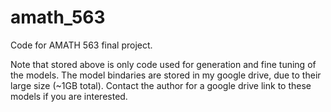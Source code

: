 # amath_563
Code for AMATH 563 final project. 

Note that stored above is only code used for generation and fine tuning of the models. The model bindaries are stored in my google drive, due to their large size (~1GB total). Contact the author for a google drive link to these models if you are interested. 



